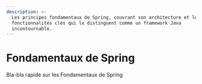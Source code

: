 ```yaml
---
description: >-
  Les principes fondamentaux de Spring, couvrant son architecture et les
  fonctionnalités clés qui le distinguent comme un framework Java
  incontournable.
---
```


# Fondamentaux de Spring

Bla-bla rapide sur les Fondamentaux de Spring
